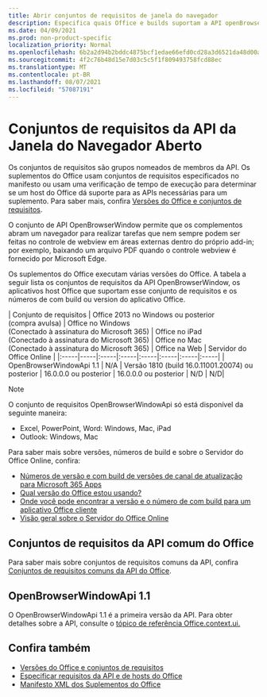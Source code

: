 ```yaml
---
title: Abrir conjuntos de requisitos de janela do navegador
description: Especifica quais Office e builds suportam a API openBrowserWindow.
ms.date: 04/09/2021
ms.prod: non-product-specific
localization_priority: Normal
ms.openlocfilehash: 6b2a2d94b2bddc4875bcf1edae66efd0cd28a3d6521da48d00a97e4a7f35f898
ms.sourcegitcommit: 4f2c76b48d15e7d03c5c5f1f809493758fcd88ec
ms.translationtype: MT
ms.contentlocale: pt-BR
ms.lasthandoff: 08/07/2021
ms.locfileid: "57087191"
---
```

# <a name="open-browser-window-api-requirement-sets"></a>Conjuntos de requisitos da API da Janela do Navegador Aberto

Os conjuntos de requisitos são grupos nomeados de membros da API. Os suplementos do Office usam conjuntos de requisitos especificados no manifesto ou usam uma verificação de tempo de execução para determinar se um host do Office dá suporte para as APIs necessárias para um suplemento. Para saber mais, confira [Versões do Office e conjuntos de requisitos](../../develop/office-versions-and-requirement-sets.md).

O conjunto de API OpenBrowserWindow permite que os complementos abram um navegador para realizar tarefas que nem sempre podem ser feitas no controle de webview em áreas externas dentro do próprio add-in; por exemplo, baixando um arquivo PDF quando o controle webview é fornecido por Microsoft Edge.

Os suplementos do Office executam várias versões do Office. A tabela a seguir lista os conjuntos de requisitos da API OpenBrowserWindow, os aplicativos host Office que suportam esse conjunto de requisitos e os números de com build ou version do aplicativo Office.

|  Conjunto de requisitos  | Office 2013 no Windows ou posterior<br>(compra avulsa) | Office no Windows<br>(Conectado à assinatura do Microsoft 365) |  Office no iPad<br>(Conectado à assinatura do Microsoft 365)  |  Office no Mac<br>(Conectado à assinatura do Microsoft 365)  | Office na Web  |  Servidor do Office Online  |
|:-----|-----|:-----|:-----|:-----|:-----|:-----|:-----|
| OpenBrowserWindowApi 1.1  | N/A | Versão 1810 (build 16.0.11001.20074) ou posterior | 16.0.0.0 ou posterior | 16.0.0.0 ou posterior | N/D | N/D|

> [!NOTE]
> O conjunto de requisitos OpenBrowserWindowApi só está disponível da seguinte maneira:
>
> - Excel, PowerPoint, Word: Windows, Mac, iPad
> - Outlook: Windows, Mac

Para saber mais sobre versões, números de build e sobre o Servidor do Office Online, confira:

- [Números de versão e com build de versões de canal de atualização para Microsoft 365 Apps](/officeupdates/update-history-microsoft365-apps-by-date)
- [Qual versão do Office estou usando?](https://support.office.com/article/What-version-of-Office-am-I-using-932788b8-a3ce-44bf-bb09-e334518b8b19)
- [Onde você pode encontrar a versão e o número de com build para um aplicativo Office cliente](https://support.office.com/article/version-and-build-numbers-of-update-channel-releases-ae942449-1fca-4484-898b-a933ea23def7)
- [Visão geral sobre o Servidor do Office Online](/officeonlineserver/office-online-server-overview)

## <a name="office-common-api-requirement-sets"></a>Conjuntos de requisitos da API comum do Office

Para saber mais sobre conjuntos de requisitos comuns da API, confira [Conjuntos de requisitos comuns da API do Office](office-add-in-requirement-sets.md).

## <a name="openbrowserwindowapi-11"></a>OpenBrowserWindowApi 1.1

O OpenBrowserWindowApi 1.1 é a primeira versão da API. Para obter detalhes sobre a API, consulte o [tópico de referência Office.context.ui.](/javascript/api/office/office.context#ui)

## <a name="see-also"></a>Confira também

- [Versões do Office e conjuntos de requisitos](../../develop/office-versions-and-requirement-sets.md)
- [Especificar requisitos da API e de hosts do Office](../../develop/specify-office-hosts-and-api-requirements.md)
- [Manifesto XML dos Suplementos do Office](../../develop/add-in-manifests.md)
